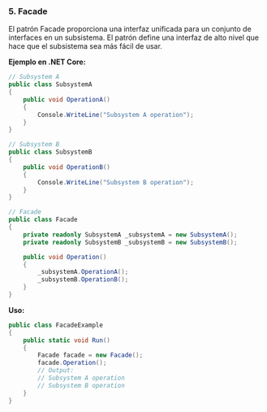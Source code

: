 ### **5. Facade**

El patrón Facade proporciona una interfaz unificada para un conjunto de interfaces en un subsistema. El patrón define una interfaz de alto nivel que hace que el subsistema sea más fácil de usar.

**Ejemplo en .NET Core:**

```csharp
// Subsystem A
public class SubsystemA
{
    public void OperationA()
    {
        Console.WriteLine("Subsystem A operation");
    }
}

// Subsystem B
public class SubsystemB
{
    public void OperationB()
    {
        Console.WriteLine("Subsystem B operation");
    }
}

// Facade
public class Facade
{
    private readonly SubsystemA _subsystemA = new SubsystemA();
    private readonly SubsystemB _subsystemB = new SubsystemB();

    public void Operation()
    {
        _subsystemA.OperationA();
        _subsystemB.OperationB();
    }
}
```

**Uso:**

```csharp
public class FacadeExample
{
    public static void Run()
    {
        Facade facade = new Facade();
        facade.Operation();
        // Output:
        // Subsystem A operation
        // Subsystem B operation
    }
}
```
